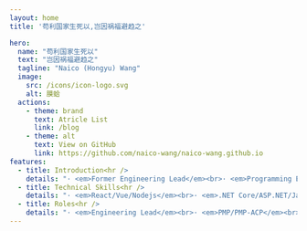 ```yaml
---
layout: home
title: '苟利国家生死以,岂因祸福避趋之'

hero:
  name: "苟利国家生死以"
  text: "岂因祸福避趋之"
  tagline: "Naico (Hongyu) Wang"
  image:
    src: /icons/icon-logo.svg
    alt: 膜蛤
  actions:
    - theme: brand
      text: Atricle List
      link: /blog
    - theme: alt
      text: View on GitHub
      link: https://github.com/naico-wang/naico-wang.github.io
features:
  - title: Introduction<hr />
    details: "· <em>Former Engineering Lead</em><br>· <em>Programming Enthusiast</em><br>· <em>Residing in Shanghai, China</em><br>"
  - title: Technical Skills<hr />
    details: "· <em>React/Vue/Nodejs</em><br>· <em>.NET Core/ASP.NET/Java</em><br>· <em>WeChat/Ali/TikTok MPs</em><br>"
  - title: Roles<hr />
    details: "· <em>Engineering Lead</em><br>· <em>PMP/PMP-ACP</em><br>· <em>System Design and Architect</em><br>"
---
```


<script setup>
  import ArticleList from '../.vitepress/theme/components/ArticleList.vue'
</script>
<section style="margin-top: 24px;">
  <ArticleList :display-count='8' />
</section>